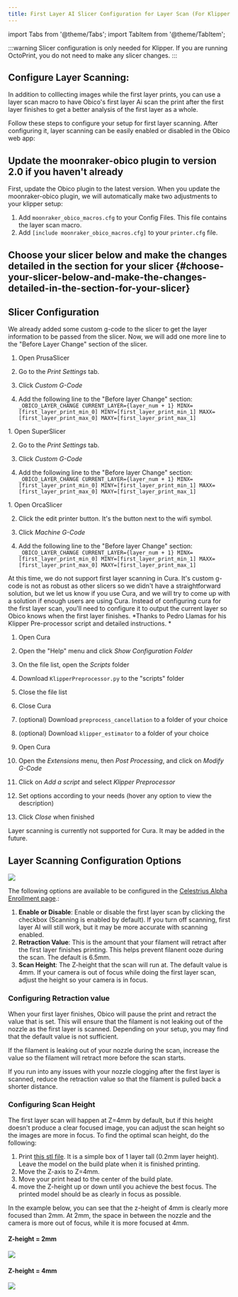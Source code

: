 ```yaml
---
title: First Layer AI Slicer Configuration for Layer Scan (For Klipper Users)
---
```

import Tabs from '@theme/Tabs';
import TabItem from '@theme/TabItem';

:::warning
Slicer configuration is only needed for Klipper. If you are running OctoPrint, you do not need to make any slicer changes. 
:::



## Configure Layer Scanning: 

In addition to colllecting images while the first layer prints, you can use a layer scan macro to have Obico's first layer Ai scan the print after the first layer finishes to get a better analysis of the first layer as a whole. 

Follow these steps to configure your setup for first layer scanning. After configuring it, layer scanning can be easily enabled or disabled in the Obico web app: 

## Update the moonraker-obico plugin to version 2.0 if you haven't already 
First, update the Obico plugin to the latest version. When you update the moonraker-obico plugin, we will automatically make two adjustments to your klipper setup:
1. Add ```moonraker_obico_macros.cfg``` to your Config Files. This file contains the layer scan macro. 
2. Add ```[include moonraker_obico_macros.cfg]``` to your ```printer.cfg``` file.

## **Choose your slicer below and make the changes detailed in the section for your slicer** {#choose-your-slicer-below-and-make-the-changes-detailed-in-the-section-for-your-slicer}

## Slicer Configuration
We already added some custom g-code to the slicer to get the layer information to be passed from the slicer. Now, we will add one more line to the "Before Layer Change" section of the slicer. 

<Tabs>
<TabItem value="PrusaSlicer" label="PrusaSlicer" default>

1. Open PrusaSlicer

2. Go to the *Print Settings* tab.

3. Click *Custom G-Code*
   
4. Add the following line to the "Before layer Change" section: ```_OBICO_LAYER_CHANGE CURRENT_LAYER={layer_num + 1} MINX=[first_layer_print_min_0] MINY=[first_layer_print_min_1] MAXX=[first_layer_print_max_0] MAXY=[first_layer_print_max_1]```

</TabItem>
<TabItem value="SuperSlicer" label="SuperSlicer">
1. Open SuperSlicer

2. Go to the *Print Settings* tab.

3. Click *Custom G-Code*
   
4. Add the following line to the "Before layer Change" section: ```_OBICO_LAYER_CHANGE CURRENT_LAYER={layer_num + 1} MINX=[first_layer_print_min_0] MINY=[first_layer_print_min_1] MAXX=[first_layer_print_max_0] MAXY=[first_layer_print_max_1]```

</TabItem>
<TabItem value="OrcaSlicer" label="OrcaSlicer">
1. Open OrcaSlicer

2. Click the edit printer button. It's the button next to the wifi symbol.

3. Click *Machine G-Code*

4. Add the following line to the "Before layer Change" section: ```_OBICO_LAYER_CHANGE CURRENT_LAYER={layer_num + 1} MINX=[first_layer_print_min_0] MINY=[first_layer_print_min_1] MAXX=[first_layer_print_max_0] MAXY=[first_layer_print_max_1]```

</TabItem>
<TabItem value="Cura" label="Cura">
At this time, we do not support first layer scanning in Cura. It's custom g-code is not as robust as other slicers so we didn't have a straightforward solution, but we let us know if you use Cura, and we will try to come up with a solution if enough users are using Cura. Instead of configuring cura for the first layer scan, you'll need to configure it to output the current layer so Obico knows when the first layer finishes. *Thanks to Pedro Llamas for his Klipper Pre-processor script and detailed instructions. *

1. Open Cura

2. Open the "Help" menu and click *Show Configuration Folder*

3. On the file list, open the *Scripts* folder

4. Download ```KlipperPreprocessor.py``` to the "scripts" folder

5. Close the file list

6. Close Cura

7. (optional) Download ```preprocess_cancellation``` to a folder of your choice

8. (optional) Download ```klipper_estimator``` to a folder of your choice

9.  Open Cura

10. Open the *Extensions* menu, then *Post Processing*, and click on *Modify G-Code*

11. Click on *Add a script* and select *Klipper Preprocessor*

12. Set options according to your needs (hover any option to view the description)

13. Click *Close* when finished

</TabItem>
</Tabs>


Layer scanning is currently not supported for Cura. It may be added in the future.

## Layer Scanning Configuration Options

![](/img/user-guides/first-layer-scan-configuration-settings.png)


The following options are available to be configured in the [Celestrius Alpha Enrollment page](https://app.obico.io/ent/celestrius_alpha_enroll/).: 

1. **Enable or Disable**: Enable or disable the first layer scan by clicking the checkbox (Scanning is enabled by default). If you turn off scanning, first layer AI will still work, but it may be more accurate with scanning enabled. 
2. **Retraction Value**: This is the amount that your filament will retract after the first layer finishes printing. This helps prevent filanent ooze during the scan. The default is 6.5mm.
3. **Scan Height**: The Z-height that the scan will run at. The default value is 4mm. If your camera is out of focus while doing the first layer scan, adjust the height so your camera is in focus. 

### Configuring Retraction value

When your first layer finishes, Obico will pause the print and retract the value that is set. This will ensure that the filament is not leaking out of the nozzle as the first layer is scanned. Depending on your setup, you may find that the default value is not sufficient. 

If the filament is leaking out of your nozzle during the scan, increase the value so the filament will retract more before the scan starts. 

If you run into any issues with your nozzle clogging after the first layer is scanned, reduce the retraction value so that the filament is pulled back a shorter distance. 

### Configuring Scan Height

The first layer scan will happen at Z=4mm by default, but if this height doesn't produce a clear focused image, you can adjust the scan height so the images are more in focus. To find the optimal scan height, do the following:

1. Print [this stl file](https://www.printables.com/model/650444-scan-height-test-model). It is a simple box of 1 layer tall (0.2mm layer height). Leave the model on the build plate when it is finished printing. 
2. Move the Z-axis to Z=4mm. 
3. Move your print head to the center of the build plate. 
4. move the Z-height up or down until you achieve the best focus. The printed model should be as clearly in focus as possible. 

In the example below, you can see that the z-height of 4mm is clearly more focused than 2mm. At 2mm, the space in between the nozzle and the camera is more out of focus, while it is more focused at 4mm. 

#### Z-height = 2mm
![](/img/user-guides/z2.png)

#### Z-height = 4mm
![](/img/user-guides/z4.png)

